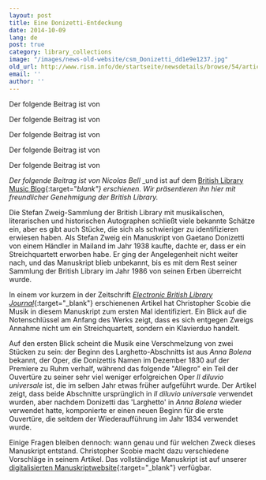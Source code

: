 ```yaml
---
layout: post
title: Eine Donizetti-Entdeckung
date: 2014-10-09
lang: de
post: true
category: library_collections
image: "/images/news-old-website/csm_Donizetti_dd1e9e1237.jpg"
old_url: http://www.rism.info/de/startseite/newsdetails/browse/54/article/64/a-donizetti-discovery.html
email: ''
author: ''
---
```


Der folgende Beitrag ist von

Der folgende Beitrag ist von

Der folgende Beitrag ist von

Der folgende Beitrag ist von

Der folgende Beitrag ist von

_Der folgende Beitrag ist von Nicolas Bell_ _und ist auf dem [British Library Music Blog](http://britishlibrary.typepad.co.uk/music/2014/09/a-donizetti-discovery.html#){:target="_blank"}_ _erschienen._ _Wir präsentieren ihn hier mit freundlicher Genehmigung der British Library._


Die Stefan Zweig-Sammlung der British Library mit musikalischen, literarischen und historischen Autographen schließt viele bekannte Schätze ein, aber es gibt auch Stücke, die sich als schwieriger zu identifizieren erwiesen haben. Als Stefan Zweig ein Manuskript von Gaetano Donizetti von einem Händler in Mailand im Jahr 1938 kaufte, dachte er, dass er ein Streichquartett erworben habe. Er ging der Angelegenheit nicht weiter nach, und das Manuskript blieb unbekannt, bis es mit dem Rest seiner Sammlung der British Library im Jahr 1986 von seinen Erben überreicht wurde.

In einem vor kurzem in der Zeitschrift [_Electronic British Library Journal_](http://www.bl.uk/eblj/2014articles/article12.html){:target="_blank"} erschienenen Artikel hat Christopher Scobie die Musik in diesem Manuskript zum ersten Mal identifiziert. Ein Blick auf die Notenschlüssel am Anfang des Werks zeigt, dass es sich entgegen Zweigs Annahme nicht um ein Streichquartett, sondern ein Klavierduo handelt.

Auf den ersten Blick scheint die Musik eine Verschmelzung von zwei Stücken zu sein: der Beginn des Larghetto-Abschnitts ist aus _Anna Bolena_ bekannt, der Oper, die Donizettis Namen im Dezember 1830 auf der Premiere zu Ruhm verhalf, während das folgende "Allegro" ein Teil der Ouvertüre zu seiner sehr viel weniger erfolgreichen Oper _Il diluvio universale_ ist, die im selben Jahr etwas früher aufgeführt wurde. Der Artikel zeigt, dass beide Abschnitte ursprünglich in _Il diluvio universale_ verwendet wurden, aber nachdem Donizetti das 'Larghetto' in _Anna Bolena_ wieder verwendet hatte, komponierte er einen neuen Beginn für die erste Ouvertüre, die seitdem der Wiederaufführung im Jahr 1834 verwendet wurde.

Einige Fragen bleiben dennoch: wann genau und für welchen Zweck dieses Manuskript entstand. Christopher Scobie macht dazu verschiedene Vorschläge in seinem Artikel. Das vollständige Manuskript ist auf unserer [digitalisierten Manuskriptwebsite](http://www.bl.uk/manuscripts/FullDisplay.aspx?index=0&ref=Zweig_MS_33){:target="_blank"} verfügbar.